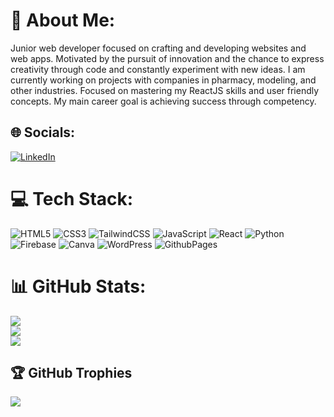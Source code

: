 # 💫 About Me:
Junior web developer focused on crafting and developing websites and web apps. Motivated by the pursuit of innovation and the chance to express creativity through code and constantly experiment with new ideas. I am currently working on projects with companies in pharmacy, modeling, and other industries. Focused on mastering my ReactJS skills and user friendly concepts. My main career goal is achieving success through competency.


## 🌐 Socials:
[![LinkedIn](https://img.shields.io/badge/LinkedIn-%230077B5.svg?logo=linkedin&logoColor=white)](https://linkedin.com/in/nemanja-vukosavljević-a10261273) 

# 💻 Tech Stack:
![HTML5](https://img.shields.io/badge/html5-%23E34F26.svg?style=for-the-badge&logo=html5&logoColor=white) ![CSS3](https://img.shields.io/badge/css3-%231572B6.svg?style=for-the-badge&logo=css3&logoColor=white) ![TailwindCSS](https://img.shields.io/badge/tailwindcss-%2338B2AC.svg?style=for-the-badge&logo=tailwind-css&logoColor=white) ![JavaScript](https://img.shields.io/badge/javascript-%23323330.svg?style=for-the-badge&logo=javascript&logoColor=%23F7DF1E) ![React](https://img.shields.io/badge/react-%2320232a.svg?style=for-the-badge&logo=react&logoColor=%2361DAFB) ![Python](https://img.shields.io/badge/python-3670A0?style=for-the-badge&logo=python&logoColor=ffdd54) ![Firebase](https://img.shields.io/badge/Firebase-039BE5?style=for-the-badge&logo=Firebase&logoColor=white) ![Canva](https://img.shields.io/badge/Canva-%2300C4CC.svg?style=for-the-badge&logo=Canva&logoColor=white) ![WordPress](https://img.shields.io/badge/WordPress-%23117AC9.svg?style=for-the-badge&logo=WordPress&logoColor=white) ![GithubPages](https://img.shields.io/badge/github%20pages-121013?style=for-the-badge&logo=github&logoColor=white)
# 📊 GitHub Stats:
![](https://github-readme-stats.vercel.app/api?username=NemanjaVukosavljevic&theme=radical&hide_border=true&include_all_commits=true&count_private=true)<br/>
![](https://github-readme-streak-stats.herokuapp.com/?user=NemanjaVukosavljevic&theme=radical&hide_border=true)<br/>
![](https://github-readme-stats.vercel.app/api/top-langs/?username=NemanjaVukosavljevic&theme=radical&hide_border=true&include_all_commits=true&count_private=true&layout=compact)

## 🏆 GitHub Trophies
![](https://github-profile-trophy.vercel.app/?username=NemanjaVukosavljevic&theme=radical&no-frame=true&no-bg=true&margin-w=4)

<!-- Proudly created with GPRM ( https://gprm.itsvg.in ) -->
